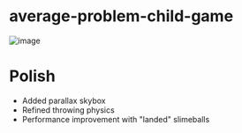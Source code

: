 # average-problem-child-game

![image](https://github.com/McSwags/average-problem-child-game/assets/119352195/5a2dd517-9e26-406b-9726-6f962d3e3aaa)

<h1>Polish</h1>
<ul>
  <li>Added parallax skybox</li>
  <li>Refined throwing physics</li>
  <li>Performance improvement with "landed" slimeballs</li>
</ul>
